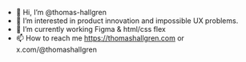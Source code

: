 - 👋 Hi, I’m @thomas-hallgren
- 👀 I’m interested in product innovation and impossible UX problems.
- 🌱 I’m currently working Figma & html/css flex
- 📫 How to reach me https://thomashallgren.com or x.com/@thomashallgren

<!---
thomas-hallgren/thomas-hallgren is a ✨ special ✨ repository because its `README.md` (this file) appears on your GitHub profile.
You can click the Preview link to take a look at your changes.
--->
